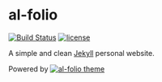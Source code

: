 # al-folio

[![Build Status](https://travis-ci.org/amanabt/amanabt.github.io.svg?branch=source)](https://travis-ci.org/amanabt/amanabt.github.io)
[![license](https://img.shields.io/github/license/mashape/apistatus.svg?maxAge=2592000)](https://github.com/alshedivat/al-folio/blob/master/LICENSE)

A simple and clean [Jekyll](https://jekyllrb.com/) personal website.

Powered by [![al-folio theme]()](https://github.com/alshedivat/al-folio)

